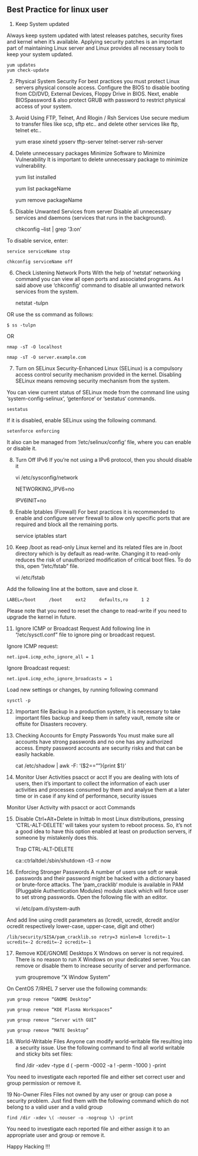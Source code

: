 ## Best Practice for linux user

1) Keep System updated

Always keep system updated with latest releases patches, security fixes and kernel when it’s available. Applying security patches is an important part of maintaining Linux server and Linux provides all necessary tools to keep your system updated.

    yum updates
    yum check-update

2) Physical System Security
For best  practices you must protect Linux servers physical console access. Configure the BIOS to disable booting from CD/DVD, External Devices, Floppy Drive in BIOS. Next, enable BIOSpassword & also protect GRUB with password to restrict physical access of your system.

3) Avoid Using FTP, Telnet, And Rlogin / Rsh Services
Use secure medium to transfer files like scp, sftp etc.. and delete other services like ftp, telnet etc..

    yum erase xinetd ypserv tftp-server telnet-server rsh-server

4) Delete unnecessary packages Minimize Software to Minimize Vulnerability
It is important to delete unnecessary package to minimize vulnerability.

    yum list installed

    yum list packageName

    yum remove packageName

5) Disable Unwanted Services from server
Disable all unnecessary services and daemons (services that runs in the background).

    chkconfig –list | grep ’3:on’

To disable service, enter:

    service serviceName stop

    chkconfig serviceName off

6) Check Listening Network Ports
With the help of ‘netstat‘ networking command you can view all open ports and associated programs. As I said above use ‘chkconfig‘ command to disable all unwanted network services from the system.

    netstat -tulpn

OR use the ss command as follows:

    $ ss -tulpn

OR

    nmap -sT -O localhost

    nmap -sT -O server.example.com

7) Turn on SELinux
Security-Enhanced Linux (SELinux) is a compulsory access control security mechanism provided in the kernel. Disabling SELinux means removing security mechanism from the system.

You can view current status of SELinux mode from the command line using ‘system-config-selinux‘, ‘getenforce‘ or ‘sestatus‘ commands.

    sestatus

If it is disabled, enable SELinux using the following command.

    setenforce enforcing

It also can be managed from ‘/etc/selinux/config‘ file, where you can enable or disable it.

8) Turn Off IPv6
If you’re not using a IPv6 protocol, then you should disable it

    vi /etc/sysconfig/network

    NETWORKING_IPV6=no

    IPV6INIT=no

 

 

9) Enable Iptables (Firewall)
For best practices it is recommended to enable and configure server firewall to allow only specific ports that are required and block all the remaining ports.

    service iptables start

10) Keep /boot as read-only
Linux kernel and its related files are in /boot directory which is by default as read-write. Changing it to read-only reduces the risk of unauthorized modification of critical boot files. To do this, open “/etc/fstab” file.

    vi /etc/fstab

Add the following line at the bottom, save and close it.

    LABEL=/boot     /boot     ext2     defaults,ro     1 2

Please note that you need to reset the change to read-write if you need to upgrade the kernel in future.

11) Ignore ICMP or Broadcast Request
Add following line in “/etc/sysctl.conf” file to ignore ping or broadcast request.

Ignore ICMP request:

    net.ipv4.icmp_echo_ignore_all = 1

Ignore Broadcast request:

    net.ipv4.icmp_echo_ignore_broadcasts = 1

Load new settings or changes, by running following command

    sysctl -p

12) Important file Backup
In a production system, it is necessary to take important files backup and keep them in safety vault, remote site or offsite for Disasters recovery.

13) Checking Accounts for Empty Passwords
You must make sure all accounts have strong passwords and no one has any authorized access. Empty password accounts are security risks and that can be easily hackable.

    cat /etc/shadow | awk -F: ‘($2==””){print $1}’

14) Monitor User Activities psacct or acct
If you are dealing with lots of users, then it’s important to collect the information of each user activities and processes consumed by them and analyse them at a later time or in case if any kind of performance, security issues

Monitor User Activity with psacct or acct Commands

15) Disable Ctrl+Alt+Delete in Inittab
In most Linux distributions, pressing ‘CTRL-ALT-DELETE’ will takes your system to reboot process. So, it’s not a good idea to have this option enabled at least on production servers, if someone by mistakenly does this.

    Trap CTRL-ALT-DELETE

    ca::ctrlaltdel:/sbin/shutdown -t3 -r now

 

16) Enforcing Stronger Passwords
A number of users use soft or weak passwords and their password might be hacked with a dictionary based or brute-force attacks. The ‘pam_cracklib‘ module is available in PAM (Pluggable Authentication Modules) module stack which will force user to set strong passwords. Open the following file with an editor.

    vi /etc/pam.d/system-auth

And add line using credit parameters as (lcredit, ucredit, dcredit and/or ocredit respectively lower-case, upper-case, digit and other)

    /lib/security/$ISA/pam_cracklib.so retry=3 minlen=8 lcredit=-1 ucredit=-2 dcredit=-2 ocredit=-1

17) Remove KDE/GNOME Desktops
X Windows on server is not required. There is no reason to run X Windows on your dedicated server. You can remove or disable them to increase security of server and performance.

    yum groupremove “X Window System”

On CentOS 7/RHEL 7 server use the following commands:

    yum group remove “GNOME Desktop”

    yum group remove “KDE Plasma Workspaces”

    yum group remove “Server with GUI”

    yum group remove “MATE Desktop”

18) World-Writable Files
Anyone can modify world-writable file resulting into a security issue. Use the following command to find all world writable and sticky bits set files:

    find /dir -xdev -type d \( -perm -0002 -a ! -perm -1000 \) -print

You need to investigate each reported file and either set correct user and group permission or remove it.

19 No-Owner Files
Files not owned by any user or group can pose a security problem. Just find them with the following command which do not belong to a valid user and a valid group

    find /dir -xdev \( -nouser -o -nogroup \) -print

You need to investigate each reported file and either assign it to an appropriate user and group or remove it.

Happy Hacking !!!
